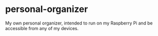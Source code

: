 # personal-organizer

My own personal organizer, intended to run on my Raspberry Pi and be accessible from any of my devices.
